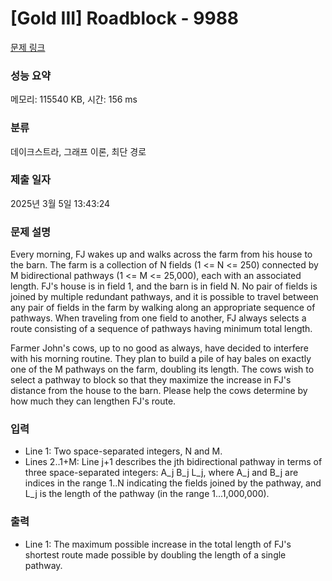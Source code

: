 # [Gold III] Roadblock - 9988 

[문제 링크](https://www.acmicpc.net/problem/9988) 

### 성능 요약

메모리: 115540 KB, 시간: 156 ms

### 분류

데이크스트라, 그래프 이론, 최단 경로

### 제출 일자

2025년 3월 5일 13:43:24

### 문제 설명

<p>Every morning, FJ wakes up and walks across the farm from his house to the barn.  The farm is a collection of N fields (1 <= N <= 250) connected by M bidirectional pathways (1 <= M <= 25,000), each with an associated length. FJ's house is in field 1, and the barn is in field N.  No pair of fields is joined by multiple redundant pathways, and it is possible to travel between any pair of fields in the farm by walking along an appropriate sequence of pathways.  When traveling from one field to another, FJ always selects a route consisting of a sequence of pathways having minimum total length.</p><p>Farmer John's cows, up to no good as always, have decided to interfere with his morning routine.  They plan to build a pile of hay bales on exactly one of the M pathways on the farm, doubling its length.  The cows wish to select a pathway to block so that they maximize the increase in FJ's distance from the house to the barn.  Please help the cows determine by how much they can lengthen FJ's route.</p>

### 입력 

 <ul><li>Line 1: Two space-separated integers, N and M.</li><li>Lines 2..1+M: Line j+1 describes the jth bidirectional pathway in terms of three space-separated integers: A_j B_j L_j, where A_j and B_j are indices in the range 1..N indicating the fields joined by the pathway, and L_j is the length of the pathway (in the range 1...1,000,000).</li></ul>

### 출력 

 <ul><li>Line 1: The maximum possible increase in the total length of FJ's shortest route made possible by doubling the length of a single pathway.</li></ul>

